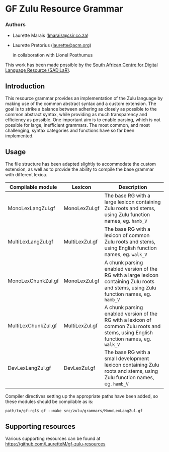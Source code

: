 # GF Zulu Resource Grammar

### Authors
- Laurette Marais (lmarais@csir.co.za)
- Laurette Pretorius (laurette@acm.org)

  in collaboration with Lionel Posthumus

This work has been made possible by the [South African Centre for Digital Language Resource (SADiLaR)](https://www.sadilar.org).

## Introduction
This resource grammar provides an implementation of the Zulu language by making use of the common abstract syntax and a custom extension. The goal is to strike a balance between adhering as closely as possible to the common abstract syntax, while providing as much transparency and efficiency as possible. One important aim is to enable parsing, which is not possible for large, inefficient grammars. The most common, and most challenging, syntax categories and functions have so far been implemented.

## Usage
The file structure has been adapted slightly to accommodate the custom extension, as well as to provide the ability to compile the base grammar with different lexica.

| Compilable module | Lexicon | Description |
| ----------------- | ------- | ----------- |
| MonoLexLangZul.gf | MonoLexZul.gf | The base RG with a large lexicon containing Zulu roots and stems, using Zulu function names, eg. `hamb_V` |
| MultiLexLangZul.gf | MultiLexZul.gf | The base RG with a lexicon of common Zulu roots and stems, using English function names, eg. `walk_V` |
| MonoLexChunkZul.gf | MonoLexZul.gf | A chunk parsing enabled version of the RG with a large lexicon containing Zulu roots and stems, using Zulu function names, eg. `hamb_V` |
| MultiLexChunkZul.gf | MultiLexZul.gf | A chunk parsing enabled version of the RG with a lexicon of common Zulu roots and stems, using English function names, eg. `walk_V` |
| DevLexLangZul.gf | DevLexZul.gf | The base RG with a small development lexicon containing Zulu roots and stems, using Zulu function names, eg. `hamb_V` |

Compiler directives setting up the appropriate paths have been added, so these modules should be compilable as is:

`path/to/gf-rgl$ gf --make src/zulu/grammars/MonoLexLangZul.gf`

## Supporting resources
Various supporting resources can be found at https://github.com/LauretteM/gf-zulu-resources

